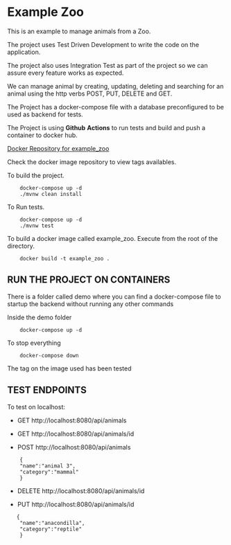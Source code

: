 # Example Zoo

This is an example to manage animals from a Zoo.

The project uses Test Driven Development to write the code 
on the application.

The project also uses Integration Test as part of the project
so we can assure every feature works as expected.

We can manage animal by creating, updating, deleting and searching
for an animal using the http verbs POST, PUT, DELETE and GET.

The Project has a docker-compose file with a database preconfigured to be
used as backend for tests.

The Project is using **Github** **Actions** to run tests and build and
push a container to docker hub.

[Docker Repository for example_zoo](https://hub.docker.com/repository/docker/pablorcruh/example_zoo)

Check the docker image repository to view tags availables.

To build the project.

```
    docker-compose up -d
    ./mvnw clean install
```

To Run tests.

```
    docker-compose up -d
    ./mvnw test
```


To build a docker image called example_zoo. Execute from the root
of the directory.
```
    docker build -t example_zoo .
```

## RUN THE PROJECT ON CONTAINERS
There is a folder called demo where you can find a docker-compose
file to startup the backend without running any other commands

Inside the demo folder
```
    docker-compose up -d
```

To stop everything
```
    docker-compose down
```

The tag on the image used has been tested 

## TEST ENDPOINTS
To test on localhost:

* GET http://localhost:8080/api/animals


* GET http://localhost:8080/api/animals/id

* POST http://localhost:8080/api/animals
```
    {
	"name":"animal 3",
	"category":"mammal"
    }
```
* DELETE http://localhost:8080/api/animals/id


* PUT http://localhost:8080/api/animals/id
```
   {
	"name":"anacondilla",
	"category":"reptile"
    }
```
